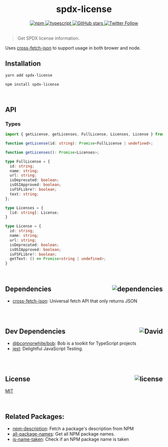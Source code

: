 <div align="center">
  <h1>spdx-license</h1>
  <a href="https://npmjs.com/package/spdx-license">
    <img alt="npm" src="https://img.shields.io/npm/v/spdx-license.svg">
  </a>
  <a href="https://github.com/bconnorwhite/spdx-license">
    <img alt="typescript" src="https://img.shields.io/github/languages/top/bconnorwhite/spdx-license.svg">
  </a>
  <a href="https://github.com/bconnorwhite/spdx-license">
    <img alt="GitHub stars" src="https://img.shields.io/github/stars/bconnorwhite/spdx-license?label=Stars%20Appreciated%21&style=social">
  </a>
  <a href="https://twitter.com/bconnorwhite">
    <img alt="Twitter Follow" src="https://img.shields.io/twitter/follow/bconnorwhite.svg?label=%40bconnorwhite&style=social">
  </a>
</div>

<br />

> Get SPDX license information.

Uses [cross-fetch-json](https://npmjs.com/package/cross-fetch-json) to support usage in both brower and node.

## Installation

```bash
yarn add spdx-license
```

```bash
npm install spdx-license
```

<br />

## API

### Types
```ts
import { getLicense, getLicenses, FullLicense, Licenses, License } from "spdx-license";

function getLicense(id: string): Promise<FullLicense | undefined>;

function getLicenses(): Promise<Licenses>;

type FullLicense = {
  id: string;
  name: string;
  url: string;
  isDeprecated: boolean;
  isOSIApproved: boolean;
  isFSFLibre?: boolean;
  text: string;
};

type Licenses = {
  [id: string]: License;
}

type License = {
  id: string;
  name: string;
  url: string;
  isDeprecated: boolean;
  isOSIApproved: boolean;
  isFSFLibre?: boolean;
  getText: () => Promise<string | undefined>;
}
```

<br />

<h2>Dependencies<img align="right" alt="dependencies" src="https://img.shields.io/david/bconnorwhite/spdx-license.svg"></h2>

- [cross-fetch-json](https://npmjs.com/package/cross-fetch-json): Universal fetch API that only returns JSON

##

<br />

<h2>Dev Dependencies<img align="right" alt="David" src="https://img.shields.io/david/dev/bconnorwhite/spdx-license.svg"></h2>

- [@bconnorwhite/bob](https://npmjs.com/package/@bconnorwhite/bob): Bob is a toolkit for TypeScript projects
- [jest](https://npmjs.com/package/jest): Delightful JavaScript Testing.

##

<br />

<h2>License <img align="right" alt="license" src="https://img.shields.io/npm/l/spdx-license.svg"></h2>

[MIT](https://mit-license.org/)

<br />

## Related Packages:
- [npm-description](https://npmjs.com/package/npm-description): Fetch a package's description from NPM
- [all-package-names](https://npmjs.com/package/all-package-names): Get all NPM package names.
- [is-name-taken](https://npmjs.com/package/is-name-taken): Check if an NPM package name is taken
